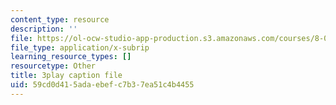 ```yaml
---
content_type: resource
description: ''
file: https://ol-ocw-studio-app-production.s3.amazonaws.com/courses/8-01sc-classical-mechanics-fall-2016/59cd0d415adaebefc7b37ea51c4b4455_7x62TdS0Nn0.srt
file_type: application/x-subrip
learning_resource_types: []
resourcetype: Other
title: 3play caption file
uid: 59cd0d41-5ada-ebef-c7b3-7ea51c4b4455
---
```

